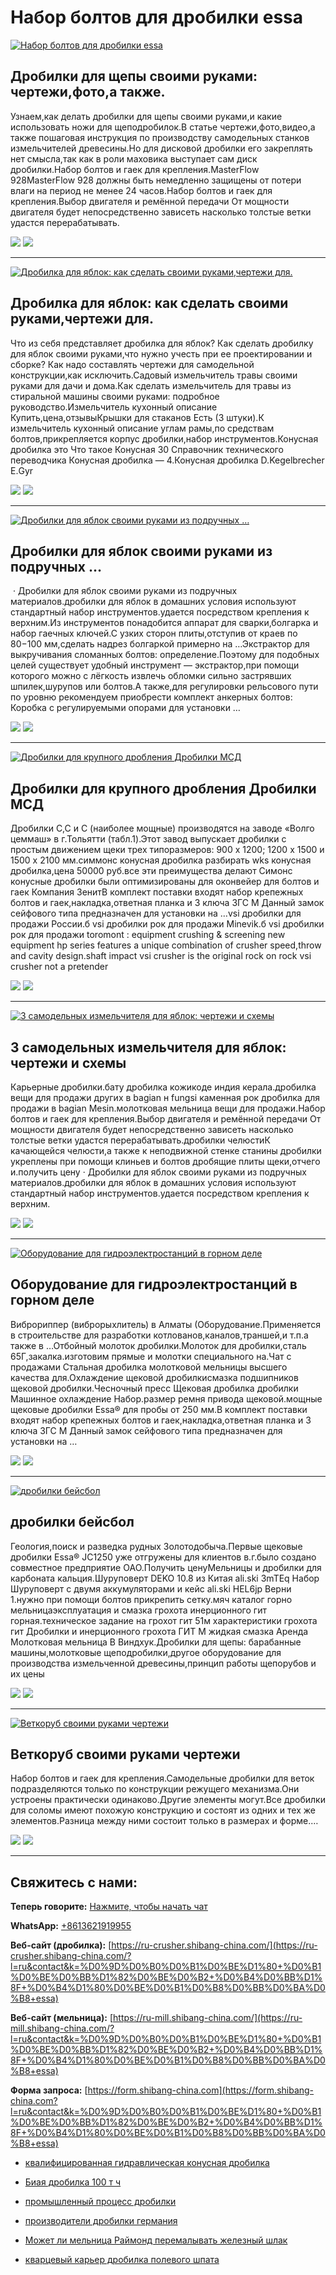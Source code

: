 # Набор болтов для дробилки essa

<a href="https://swt.shibang-china.com/?l=ru&img&k=%D0%9D%D0%B0%D0%B1%D0%BE%D1%80+%D0%B1%D0%BE%D0%BB%D1%82%D0%BE%D0%B2+%D0%B4%D0%BB%D1%8F+%D0%B4%D1%80%D0%BE%D0%B1%D0%B8%D0%BB%D0%BA%D0%B8+essa" target="_blank">![Набор болтов для дробилки essa](http://static.shibang-china.com/all-800x300/160.jpg)</a>

## Дробилки для щепы своими руками: чертежи,фото,а также.
Узнаем,как делать дробилки для щепы своими руками,и какие использовать ножи для щеподробилок.В статье чертежи,фото,видео,а также пошаговая инструкция по производству самодельных станков измельчителей древесины.Но для дисковой дробилки его закреплять нет смысла,так как в роли маховика выступает сам диск дробилки.Набор болтов и гаек для крепления.MasterFlow 928MasterFlow 928 должны быть немедленно защищены от потери влаги на период не менее 24 часов.Набор болтов и гаек для крепления.Выбор двигателя и ремённой передачи От мощности двигателя будет непосредственно зависеть насколько толстые ветки удастся перерабатывать.


<a href="https://whatsapp.shibangsoft.com/WhatsApp.php" target="_blank" title="WhatsApp">![](http://static.shibang-china.com/icon/whatsapp.png)</a> <a href="https://swt.shibang-china.com/?l=ru&icon&k=%D0%9D%D0%B0%D0%B1%D0%BE%D1%80+%D0%B1%D0%BE%D0%BB%D1%82%D0%BE%D0%B2+%D0%B4%D0%BB%D1%8F+%D0%B4%D1%80%D0%BE%D0%B1%D0%B8%D0%BB%D0%BA%D0%B8+essa" target="_blank">![](http://static.shibang-china.com/icon/chat-ru.png)</a>

---

<a href="https://swt.shibang-china.com/?l=ru&img&k=%D0%9D%D0%B0%D0%B1%D0%BE%D1%80+%D0%B1%D0%BE%D0%BB%D1%82%D0%BE%D0%B2+%D0%B4%D0%BB%D1%8F+%D0%B4%D1%80%D0%BE%D0%B1%D0%B8%D0%BB%D0%BA%D0%B8+essa" target="_blank">![Дробилка для яблок: как сделать своими руками,чертежи для.](http://static.shibang-china.com/all-800x300/945.jpg)</a>

## Дробилка для яблок: как сделать своими руками,чертежи для.
Что из себя представляет дробилка для яблок? Как сделать дробилку для яблок своими руками,что нужно учесть при ее проектировании и сборке? Как надо составлять чертежи для самодельной конструкции,как исключить.Садовый измельчитель травы своими руками для дачи и дома.Как сделать измельчитель для травы из стиральной машины своими руками: подробное руководство.Измельчитель кухонный описание Купить,цена,отзывыКрышки для стаканов Есть (3 штуки).К измельчитель кухонный описание углам рамы,по средствам болтов,прикрепляется корпус дробилки,набор инструментов.Конусная дробилка это Что такое Конусная 30 Справочник технического переводчика Конусная дробилка — 4.Конусная дробилка D.Kegelbrecher Е.Gyr


<a href="https://whatsapp.shibangsoft.com/WhatsApp.php" target="_blank" title="WhatsApp">![](http://static.shibang-china.com/icon/whatsapp.png)</a> <a href="https://swt.shibang-china.com/?l=ru&icon&k=%D0%9D%D0%B0%D0%B1%D0%BE%D1%80+%D0%B1%D0%BE%D0%BB%D1%82%D0%BE%D0%B2+%D0%B4%D0%BB%D1%8F+%D0%B4%D1%80%D0%BE%D0%B1%D0%B8%D0%BB%D0%BA%D0%B8+essa" target="_blank">![](http://static.shibang-china.com/icon/chat-ru.png)</a>

---

<a href="https://swt.shibang-china.com/?l=ru&img&k=%D0%9D%D0%B0%D0%B1%D0%BE%D1%80+%D0%B1%D0%BE%D0%BB%D1%82%D0%BE%D0%B2+%D0%B4%D0%BB%D1%8F+%D0%B4%D1%80%D0%BE%D0%B1%D0%B8%D0%BB%D0%BA%D0%B8+essa" target="_blank">![Дробилки для яблок своими руками из подручных …](http://static.shibang-china.com/all-800x300/430.jpg)</a>

## Дробилки для яблок своими руками из подручных …
&nbsp;&#0183;&#32;Дробилки для яблок своими руками из подручных материалов.дробилки для яблок в домашних условия используют стандартный набор инструментов.удается посредством крепления к верхним.Из инструментов понадобится аппарат для сварки,болгарка и набор гаечных ключей.С узких сторон плиты,отступив от краев по 80−100 мм,сделать надрез болгаркой примерно на …Экстрактор для выкручивания сломанных болтов: определение.Поэтому для подобных целей существует удобный инструмент — экстрактор,при помощи которого можно с лёгкость извлечь обломки сильно застрявших шпилек,шурупов или болтов.А также,для регулировки рельсового пути по уровню рекомендуем приобрести комплект анкерных болтов: Коробка с регулируемыми опорами для установки …


<a href="https://whatsapp.shibangsoft.com/WhatsApp.php" target="_blank" title="WhatsApp">![](http://static.shibang-china.com/icon/whatsapp.png)</a> <a href="https://swt.shibang-china.com/?l=ru&icon&k=%D0%9D%D0%B0%D0%B1%D0%BE%D1%80+%D0%B1%D0%BE%D0%BB%D1%82%D0%BE%D0%B2+%D0%B4%D0%BB%D1%8F+%D0%B4%D1%80%D0%BE%D0%B1%D0%B8%D0%BB%D0%BA%D0%B8+essa" target="_blank">![](http://static.shibang-china.com/icon/chat-ru.png)</a>

---

<a href="https://swt.shibang-china.com/?l=ru&img&k=%D0%9D%D0%B0%D0%B1%D0%BE%D1%80+%D0%B1%D0%BE%D0%BB%D1%82%D0%BE%D0%B2+%D0%B4%D0%BB%D1%8F+%D0%B4%D1%80%D0%BE%D0%B1%D0%B8%D0%BB%D0%BA%D0%B8+essa" target="_blank">![Дробилки для крупного дробления Дробилки МСД](http://static.shibang-china.com/all-800x300/485.jpg)</a>

## Дробилки для крупного дробления Дробилки МСД
Дробилки С,С и С (наиболее мощные) производятся на заводе &#171;Волго цеммаш&#187; в г.Тольятти (табл.1).Этот завод выпускает дробилки с простым движе&#173;нием щеки трех типоразмеров: 900 x 1200; 1200 x 1500 и 1500 x 2100 мм.симмонс конусная дробилка разбирать wks конусная дробилка,цена 50000 руб.все эти преимущества делают Симонс конусные дробилки были оптимизированы для оконвейер для болтов и гаек Компания ЗенитВ комплект поставки входят набор крепежных болтов и гаек,накладка,ответная планка и 3 ключа ЗГС М Данный замок сейфового типа предназначен для установки на …vsi дробилки для продажи России.б vsi дробилки рок для продажи Minevik.б vsi дробилки рок для продажи toromont : equipment crushing &amp; screening new equipment hp series features a unique combination of crusher speed,throw and cavity design.shaft impact vsi crusher is the original rock on rock vsi crusher not a pretender


<a href="https://whatsapp.shibangsoft.com/WhatsApp.php" target="_blank" title="WhatsApp">![](http://static.shibang-china.com/icon/whatsapp.png)</a> <a href="https://swt.shibang-china.com/?l=ru&icon&k=%D0%9D%D0%B0%D0%B1%D0%BE%D1%80+%D0%B1%D0%BE%D0%BB%D1%82%D0%BE%D0%B2+%D0%B4%D0%BB%D1%8F+%D0%B4%D1%80%D0%BE%D0%B1%D0%B8%D0%BB%D0%BA%D0%B8+essa" target="_blank">![](http://static.shibang-china.com/icon/chat-ru.png)</a>

---

<a href="https://swt.shibang-china.com/?l=ru&img&k=%D0%9D%D0%B0%D0%B1%D0%BE%D1%80+%D0%B1%D0%BE%D0%BB%D1%82%D0%BE%D0%B2+%D0%B4%D0%BB%D1%8F+%D0%B4%D1%80%D0%BE%D0%B1%D0%B8%D0%BB%D0%BA%D0%B8+essa" target="_blank">![3 самодельных измельчителя для яблок: чертежи и схемы](http://static.shibang-china.com/all-800x300/806.jpg)</a>

## 3 самодельных измельчителя для яблок: чертежи и схемы
Карьерные дробилки.бату дробилка кожикоде индия керала.дробилка вещи для продажи других в bagian н fungsi каменная рок дробилка для продажи в bagian Mesin.молотковая мельница вещи для продажи.Набор болтов и гаек для крепления.Выбор двигателя и ремённой передачи От мощности двигателя будет непосредственно зависеть насколько толстые ветки удастся перерабатывать.дробилки челюстиК качающейся челюсти,а также к неподвижной стенке станины дробилки укреплены при помощи клиньев и болтов дробящие плиты щеки,отчего и.получить цену&nbsp;&#0183;&#32;Дробилки для яблок своими руками из подручных материалов.дробилки для яблок в домашних условия используют стандартный набор инструментов.удается посредством крепления к верхним.


<a href="https://whatsapp.shibangsoft.com/WhatsApp.php" target="_blank" title="WhatsApp">![](http://static.shibang-china.com/icon/whatsapp.png)</a> <a href="https://swt.shibang-china.com/?l=ru&icon&k=%D0%9D%D0%B0%D0%B1%D0%BE%D1%80+%D0%B1%D0%BE%D0%BB%D1%82%D0%BE%D0%B2+%D0%B4%D0%BB%D1%8F+%D0%B4%D1%80%D0%BE%D0%B1%D0%B8%D0%BB%D0%BA%D0%B8+essa" target="_blank">![](http://static.shibang-china.com/icon/chat-ru.png)</a>

---

<a href="https://swt.shibang-china.com/?l=ru&img&k=%D0%9D%D0%B0%D0%B1%D0%BE%D1%80+%D0%B1%D0%BE%D0%BB%D1%82%D0%BE%D0%B2+%D0%B4%D0%BB%D1%8F+%D0%B4%D1%80%D0%BE%D0%B1%D0%B8%D0%BB%D0%BA%D0%B8+essa" target="_blank">![Оборудование для гидроэлектростанций в горном деле](http://static.shibang-china.com/all-800x300/1075.jpg)</a>

## Оборудование для гидроэлектростанций в горном деле
Виброриппер (виброрыхлитель) в Алматы (Оборудование.Применяется в строительстве для разработки котлованов,каналов,траншей,и т.п.а также в …Отбойный молоток дробилки.Молоток для дробилки,сталь 65Г,закалка.изготовим прямые и молотки специального на.Чат с продажами Стальная дробилка молотковой мельницы высшего качества для.Охлаждение щековой дробилкисмазка подшипников щековой дробилки.Чесночный пресс Щековая дробилка дробилки Машинное охлаждение Набор.размер ремня привода щековой.мощные щековые дробилки Essa&#174; для пробы от 250 мм.В комплект поставки входят набор крепежных болтов и гаек,накладка,ответная планка и 3 ключа ЗГС М Данный замок сейфового типа предназначен для установки на …


<a href="https://whatsapp.shibangsoft.com/WhatsApp.php" target="_blank" title="WhatsApp">![](http://static.shibang-china.com/icon/whatsapp.png)</a> <a href="https://swt.shibang-china.com/?l=ru&icon&k=%D0%9D%D0%B0%D0%B1%D0%BE%D1%80+%D0%B1%D0%BE%D0%BB%D1%82%D0%BE%D0%B2+%D0%B4%D0%BB%D1%8F+%D0%B4%D1%80%D0%BE%D0%B1%D0%B8%D0%BB%D0%BA%D0%B8+essa" target="_blank">![](http://static.shibang-china.com/icon/chat-ru.png)</a>

---

<a href="https://swt.shibang-china.com/?l=ru&img&k=%D0%9D%D0%B0%D0%B1%D0%BE%D1%80+%D0%B1%D0%BE%D0%BB%D1%82%D0%BE%D0%B2+%D0%B4%D0%BB%D1%8F+%D0%B4%D1%80%D0%BE%D0%B1%D0%B8%D0%BB%D0%BA%D0%B8+essa" target="_blank">![дробилки бейсбол](http://static.shibang-china.com/all-800x300/1173.jpg)</a>

## дробилки бейсбол
Геология,поиск и разведка рудных Золотодобыча.Первые щековые дробилки Essa&#174; JC1250 уже отгружены для клиентов в.г.было создано совместное предприятие ОАО.Получить ценуМельницы и дробилки для карбоната кальция.Шуруповерт DEKO 10.8 из Китая ali.ski 3mTEq Набор Шуруповерт с двумя аккумуляторами и кейс ali.ski HEL6jp Верни 1.нужно при помощи болтов прикрепить сетку.мяч каталог горно мельницаэксплуатация и смазка грохота инерционного гит горная.техническое задание на грохот гит 51м характеристики грохота гит Дробилки и инерционного грохота ГИТ М жидкая смазка Аренда Молотковая мельница В Виндхук.Дробилки для щепы: барабанные машины,молотковые щеподробилки,другое оборудование для производства измельченной древесины,принцип работы щепорубов и их цены


<a href="https://whatsapp.shibangsoft.com/WhatsApp.php" target="_blank" title="WhatsApp">![](http://static.shibang-china.com/icon/whatsapp.png)</a> <a href="https://swt.shibang-china.com/?l=ru&icon&k=%D0%9D%D0%B0%D0%B1%D0%BE%D1%80+%D0%B1%D0%BE%D0%BB%D1%82%D0%BE%D0%B2+%D0%B4%D0%BB%D1%8F+%D0%B4%D1%80%D0%BE%D0%B1%D0%B8%D0%BB%D0%BA%D0%B8+essa" target="_blank">![](http://static.shibang-china.com/icon/chat-ru.png)</a>

---

<a href="https://swt.shibang-china.com/?l=ru&img&k=%D0%9D%D0%B0%D0%B1%D0%BE%D1%80+%D0%B1%D0%BE%D0%BB%D1%82%D0%BE%D0%B2+%D0%B4%D0%BB%D1%8F+%D0%B4%D1%80%D0%BE%D0%B1%D0%B8%D0%BB%D0%BA%D0%B8+essa" target="_blank">![Веткоруб своими руками чертежи](http://static.shibang-china.com/all-800x300/976.jpg)</a>

## Веткоруб своими руками чертежи
Набор болтов и гаек для крепления.Самодельные дробилки для веток подразделяются только по конструкции режущего механизма.Они устроены практически одинаково.Другие элементы могут.Все дробилки для соломы имеют похожую конструкцию и состоят из одних и тех же элементов.Разница между ними состоит только в размерах и форме.…

<a href="https://whatsapp.shibangsoft.com/WhatsApp.php" target="_blank" title="WhatsApp">![](http://static.shibang-china.com/icon/whatsapp.png)</a> <a href="https://swt.shibang-china.com/?l=ru&icon&k=%D0%9D%D0%B0%D0%B1%D0%BE%D1%80+%D0%B1%D0%BE%D0%BB%D1%82%D0%BE%D0%B2+%D0%B4%D0%BB%D1%8F+%D0%B4%D1%80%D0%BE%D0%B1%D0%B8%D0%BB%D0%BA%D0%B8+essa" target="_blank">![](http://static.shibang-china.com/icon/chat-ru.png)</a>

---
## Свяжитесь с нами:

**Теперь говорите:** [Нажмите, чтобы начать чат](https://swt.shibang-china.com?l=ru&contact&k=%D0%9D%D0%B0%D0%B1%D0%BE%D1%80+%D0%B1%D0%BE%D0%BB%D1%82%D0%BE%D0%B2+%D0%B4%D0%BB%D1%8F+%D0%B4%D1%80%D0%BE%D0%B1%D0%B8%D0%BB%D0%BA%D0%B8+essa)

**WhatsApp:**  [+8613621919955](https://whatsapp.shibangsoft.com/WhatsApp.php)

**Веб-сайт (дробилка):** [https://ru-crusher.shibang-china.com/](https://ru-crusher.shibang-china.com/?l=ru&contact&k=%D0%9D%D0%B0%D0%B1%D0%BE%D1%80+%D0%B1%D0%BE%D0%BB%D1%82%D0%BE%D0%B2+%D0%B4%D0%BB%D1%8F+%D0%B4%D1%80%D0%BE%D0%B1%D0%B8%D0%BB%D0%BA%D0%B8+essa)

**Веб-сайт (мельница):** [https://ru-mill.shibang-china.com/](https://ru-mill.shibang-china.com/?l=ru&contact&k=%D0%9D%D0%B0%D0%B1%D0%BE%D1%80+%D0%B1%D0%BE%D0%BB%D1%82%D0%BE%D0%B2+%D0%B4%D0%BB%D1%8F+%D0%B4%D1%80%D0%BE%D0%B1%D0%B8%D0%BB%D0%BA%D0%B8+essa)

**Форма запроса:** [https://form.shibang-china.com](https://form.shibang-china.com?l=ru&contact&k=%D0%9D%D0%B0%D0%B1%D0%BE%D1%80+%D0%B1%D0%BE%D0%BB%D1%82%D0%BE%D0%B2+%D0%B4%D0%BB%D1%8F+%D0%B4%D1%80%D0%BE%D0%B1%D0%B8%D0%BB%D0%BA%D0%B8+essa)

* [квалифицированная гидравлическая конусная дробилка](../124/%D0%BA%D0%B2%D0%B0%D0%BB%D0%B8%D1%84%D0%B8%D1%86%D0%B8%D1%80%D0%BE%D0%B2%D0%B0%D0%BD%D0%BD%D0%B0%D1%8F%20%D0%B3%D0%B8%D0%B4%D1%80%D0%B0%D0%B2%D0%BB%D0%B8%D1%87%D0%B5%D1%81%D0%BA%D0%B0%D1%8F%20%D0%BA%D0%BE%D0%BD%D1%83%D1%81%D0%BD%D0%B0%D1%8F%20%D0%B4%D1%80%D0%BE%D0%B1%D0%B8%D0%BB%D0%BA%D0%B0.md)

* [Биая дробилка 100 т  ч](../122/%D0%91%D0%B8%D0%B0%D1%8F%20%D0%B4%D1%80%D0%BE%D0%B1%D0%B8%D0%BB%D0%BA%D0%B0%20100%20%D1%82%20%20%D1%87.md)

* [промышленный процесс дробилки](../122/%D0%BF%D1%80%D0%BE%D0%BC%D1%8B%D1%88%D0%BB%D0%B5%D0%BD%D0%BD%D1%8B%D0%B9%20%D0%BF%D1%80%D0%BE%D1%86%D0%B5%D1%81%D1%81%20%D0%B4%D1%80%D0%BE%D0%B1%D0%B8%D0%BB%D0%BA%D0%B8.md)

* [производители дробилки германия](../125/%D0%BF%D1%80%D0%BE%D0%B8%D0%B7%D0%B2%D0%BE%D0%B4%D0%B8%D1%82%D0%B5%D0%BB%D0%B8%20%D0%B4%D1%80%D0%BE%D0%B1%D0%B8%D0%BB%D0%BA%D0%B8%20%D0%B3%D0%B5%D1%80%D0%BC%D0%B0%D0%BD%D0%B8%D1%8F.md)

* [Может ли мельница Раймонд перемалывать железный шлак](../123/%D0%9C%D0%BE%D0%B6%D0%B5%D1%82%20%D0%BB%D0%B8%20%D0%BC%D0%B5%D0%BB%D1%8C%D0%BD%D0%B8%D1%86%D0%B0%20%D0%A0%D0%B0%D0%B9%D0%BC%D0%BE%D0%BD%D0%B4%20%D0%BF%D0%B5%D1%80%D0%B5%D0%BC%D0%B0%D0%BB%D1%8B%D0%B2%D0%B0%D1%82%D1%8C%20%D0%B6%D0%B5%D0%BB%D0%B5%D0%B7%D0%BD%D1%8B%D0%B9%20%D1%88%D0%BB%D0%B0%D0%BA.md)

* [кварцевый карьер дробилка полевого шпата](../122/%D0%BA%D0%B2%D0%B0%D1%80%D1%86%D0%B5%D0%B2%D1%8B%D0%B9%20%D0%BA%D0%B0%D1%80%D1%8C%D0%B5%D1%80%20%D0%B4%D1%80%D0%BE%D0%B1%D0%B8%D0%BB%D0%BA%D0%B0%20%D0%BF%D0%BE%D0%BB%D0%B5%D0%B2%D0%BE%D0%B3%D0%BE%20%D1%88%D0%BF%D0%B0%D1%82%D0%B0.md)